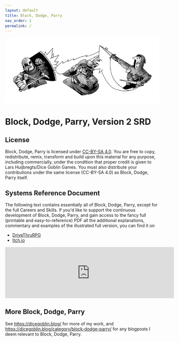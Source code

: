 ```yaml
---
layout: default
title: Block, Dodge, Parry
nav_order: 1
permalink: /
---
```

![](/BlockDodgeParryBanner.png)
# Block, Dodge, Parry, Version 2 SRD

## License
Block, Dodge, Parry is licensed under [CC-BY-SA 4.0](https://creativecommons.org/licenses/by-sa/4.0/).
You are free to copy, redistribute, remix, transform and build upon this material for any purpose, including commercially, under the condition that proper credit is given to Lars Huijbregts/Dice Goblin Games. You must also distribute your contributions under the same license (CC-BY-SA 4.0) as Block, Dodge, Parry itself.
## Systems Reference Document
The following text contains essentially all of Block, Dodge, Parry, except for the full Careers and Skills.
If you'd like to support the continuous development of Block, Dodge, Parry, and gain access to the fancy full (printable and easy-to-reference) PDF all the additional explanations, commentary and examples of the illustrated full version, you can find it on
- [DriveThruRPG](https://www.drivethrurpg.com/product/425888/Block-Dodge-Parry--A-Levelless-Classless-Expansion-of-Cairn)
- [Itch.io](https://dicegoblingames.itch.io/block-dodge-parry)

<iframe frameborder="0" src="https://itch.io/embed/1836479?linkback=true" width="552" height="167"><a href="https://dicegoblingames.itch.io/block-dodge-parry">Block, Dodge, Parry - A Levelless, Classless Expansion of Cairn by Dice Goblin Games</a></iframe>

## More Block, Dodge, Parry
See https://dicegoblin.blog/ for more of my work, and https://dicegoblin.blog/category/block-dodge-parry/ for any blogposts I deem relevant to Block, Dodge, Parry.

